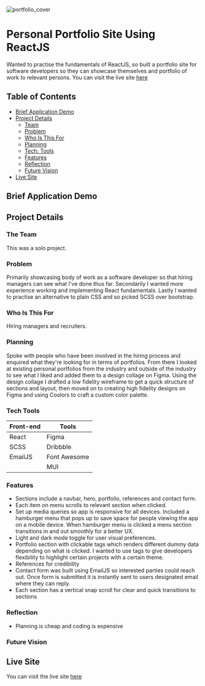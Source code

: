 ![portfolio_cover](https://user-images.githubusercontent.com/91844917/169305985-6e1eaea9-5fe9-4574-981a-4254a6fb0220.png)

# Personal Portfolio Site Using ReactJS

Wanted to practise the fundamentals of ReactJS, so built a portfolio site for software developers so they can showcase themselves and portfolio of work to relevant persons. You can visit the live site [here](https://thuan-dev-portfolio-v1.netlify.app/.)

## Table of Contents

- [Brief Application Demo](#brief-application-demo)
- [Project Details](#project-details)<br>
    - [Team](#the-team)<br>
    - [Problem](#problem)<br>
    - [Who Is This For](#who-is-this-for)
    - [Planning](#planning)
    - [Tech: Tools](#tech-tools)
    - [Features](#features)
    - [Reflection](#reflection)
    - [Future Vision](#future-vision)
- [Live Site](#live-site)

## Brief Application Demo

## Project Details

### The Team
This was a solo project.

### Problem
Primarily showcasing body of work as a software developer so that hiring managers can see what I've done thus far. Secondarily I wanted more experience working and implementing React fundamentals.
Lastly I wanted to practise an alternative to plain CSS and so picked SCSS over bootstrap.

### Who Is This For
Hiring managers and recruiters.

### Planning
Spoke with people who have been involved in the hiring process and enquired what they're looking for in terms of portfolios. From there I looked at existing personal portfolios from the industry and outside of the industry to see what I liked and added them to a design collage on Figma. Using the design collage I drafted a low fidelity wireframe to get a quick structure of sections and layout, then moved on to creating high fidelity designs on Figma and using Coolors to craft a custom color palette.

### Tech Tools

| Front-end | Tools        |
| --------- | ------------ |
| React     | Figma        |
| SCSS      | Dribbble     |
| EmailJS   | Font Awesome |
|           | MUI          |


### Features
- Sections include a navbar, hero, portfolio, references and contact form.
- Each item on menu scrolls to relevant section when clicked.
- Set up media queries so app is responsive for all devices. Included a hamburger menu that pops up to save space for people viewing the app on a mobile device. When hamburger menu is clicked a menu section transitions in and out smoothly for a better UX.
- Light and dark mode toggle for user visual preferences.
- Portfolio section with clickable tags which renders different dummy data depending on what is clicked. I wanted to use tags to give developers flexibility to highlight certain projects with a certain theme.
- References for credibility
- Contact form was built using EmailJS so interested parties could reach out. Once form is submitted it is instantly sent to users designated email where they can reply.
- Each section has a vertical snap scroll for clear and quick transitions to sections

### Reflection
- Planning is cheap and coding is expensive

### Future Vision

## Live Site
You can visit the live site [here](https://thuan-dev-portfolio-v1.netlify.app/.)
